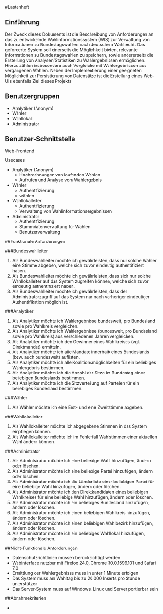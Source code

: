 #Lastenheft

## Einführung

Der Zweck dieses Dokuments ist die Beschreibung von Anforderungen an das zu entwickelnde Wahlinformationssystem (WIS) zur Verwaltung von Informationen zu Bundestagswahlen nach deutschem Wahlrecht.
Das geforderte System soll einerseits die Möglichkeit bieten, relevante Informationen zu Bundestagswahlen zu speichern, sowie andererseits die Erstellung von Analysen/Statistiken zu Wahlergebnissen ermöglichen. Hierzu zählen insbesondere auch Vergleiche mit Wahlergebnissen aus vergangenen Wahlen.
Neben der Implementierung einer geeigneten Möglichkeit zur Persistierung von Datensätze ist die Erstellung eines Web-UIs ebenfalls Ziel dieses Projekts.

## Benutzergruppen

- Analytiker (Anonym)
- Wähler
- Wahllokal
- Administrator


## Benutzer-Schnittstelle
Web-Frontend

Usecases

- Analytiker (Anonym)
	- Hochrechnungen von laufenden Wahlen
	- Aufrufen und Analyse vom Wahlergebnis
- Wähler
	- Authentifizierung
	- wählen
- Wahllokalleiter
	- Authentifizierung
	- Verwaltung von Wahlinformationsergebnissen
- Administrator
	- Authentifizierung
	- Stammdatenverwaltung für Wahlen
	- Benutzerverwaltung


##Funktionale Anforderungen

###Bundeswahlleiter
1. Als Bundeswahlleiter möchte ich gewährleisten, dass nur solche Wähler eine Stimme abgeben, welche sich zuvor eindeutig authentifiziert haben.
2. Als Bundeswahlleiter möchte ich gewährleisten, dass sich nur solche Wahllokalleiter auf das System zugreifen können, welche sich zuvor eindeutig authentifiziert haben.
3. Als Bundeswahlleiter möchte ich gewährleisten, dass der Administratorzugriff auf das System nur nach vorheriger eindeutiger Authentifikation möglich ist.

###Analytiker

1. Als Analytiker möchte ich Wahlergebnisse bundesweit, pro Bundesland sowie pro Wahlkreis vergleichen.
2. Als Analytiker möchte ich Wahlergebnisse (bundesweit, pro Bundesland sowie pro Wahlkreis) aus verschiedenen Jahren vergleichen.
3. Als Analytiker möchte ich den Gewinner eines Wahlkreises (vgl. Direktmandat) ermitteln.
4. Als Analytiker möchte ich alle Mandate innerhalb eines Bundeslands (bzw. auch bundesweit) auflisten.
5. Als Analytiker möchte ich alle Koalitionsmöglichkeiten für ein beliebiges Wahlergebnis bestimmen.
6. Als Analytiker möchte ich die Anzahl der Sitze im Bundestag eines beliebigen Bundeslands bestimmen.
7. Als Analytiker möchte ich die Sitzverteilung auf Parteien für ein beliebiges Bundesland bestimmen.

###Wähler
1. Als Wähler möchte ich eine Erst- und eine Zweitstimme abgeben.

###Wahllokalleiter
1. Als Wahllokalleiter möchte ich abgegebene Stimmen in das System einpflegen können.
2. Als Wahllokalleiter möchte ich im Fehlerfall Wahlstimmen einer aktuellen Wahl ändern können.

###Administrator
1. Als Administrator möchte ich eine beliebige Wahl hinzufügen, ändern oder löschen.
2. Als Administrator möchte ich eine beliebige Partei hinzufügen, ändern oder löschen.
3. Als Administrator möchte ich die Länderliste einer beliebigen Partei für eine beliebige Wahl hinzufügen, ändern oder löschen. 
4. Als Administrator möchte ich den Direktkandidaten eines beliebigen Wahlkreises für eine beliebige Wahl hinzufügen, ändern oder löschen.
5. Als Administrator möchte ich ein beliebiges Bundesland hinzufügen, ändern oder löschen.
6. Als Administrator möchte ich einen beliebigen Wahlkreis hinzufügen, ändern oder löschen.
7. Als Administrator möchte ich einen beliebigen Wahlbezirk hinzufügen, ändern oder löschen.
8. Als Administrator möchte ich ein beliebiges Wahllokal hinzufügen, ändern oder löschen.


##Nicht-Funktionale Anforderungen

- Datenschutzrichtlinien müssen berücksichtigt werden
- Webinterface nutzbar mit Firefox 24.0, Chrome 30.0.1599.101 und Safari 7.0
- Ermittlung der Wahlergebnisse muss in unter 1 Minute erfolgen
- Das System muss am Wahltag bis zu 20.000 Inserts pro Stunde unterstützen
- Das Server-System muss auf Windows, Linux und Server portierbar sein

##Abnahmekriterien

- 